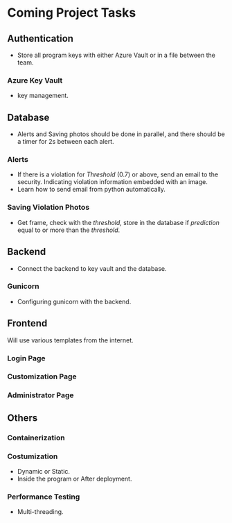 # Coming Project Tasks

## Authentication 
- Store all program keys with either Azure Vault or in a file between the team.
### Azure Key Vault
- key management.

## Database
- Alerts and Saving photos should be done in parallel, and there should be a timer for 2s between each alert.
### Alerts
- If there is a violation for *Threshold* (0.7) or above, send an email to the security. Indicating violation information embedded with an image.
- Learn how to send email from python automatically.
### Saving Violation Photos
- Get frame, check with the *threshold*, store in the database if *prediction* equal to or more than the *threshold*.

## Backend
- Connect the backend to key vault and the database.
### Gunicorn
- Configuring gunicorn with the backend.

## Frontend 
Will use various templates from the internet.
### Login Page
### Customization Page
### Administrator Page

## Others
### Containerization
### Costumization
- Dynamic or Static.
- Inside the program or After deployment.
### Performance Testing
- Multi-threading.